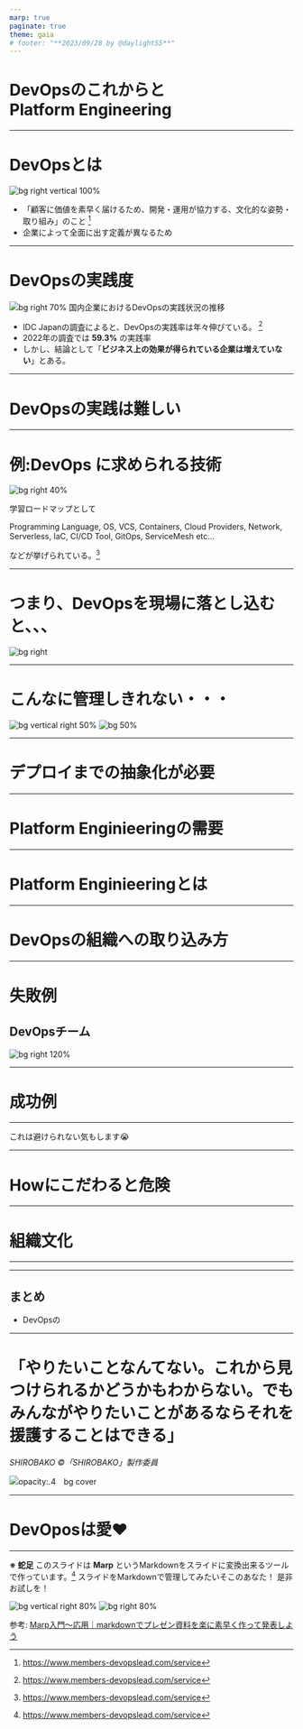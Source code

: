 ```yaml
---
marp: true
paginate: true
theme: gaia
# footer: "**2023/09/28 by @daylight55**"
---
```


<!--
_class: lead
-->
# DevOpsのこれからと<br>Platform Engineering

---

# DevOpsとは
![bg right vertical 100% ](../img/devops/devops.png)


- 「顧客に価値を素早く届けるため、開発・運用が協力する、文化的な姿勢・取り組み」のこと [^1]
- 企業によって全面に出す定義が異なるため

[^1]: https://www.members-devopslead.com/service

---

# DevOpsの実践度

![bg right 70% 国内企業におけるDevOpsの実践状況の推移](image.png)

-  IDC Japanの調査によると、DevOpsの実践率は年々伸びている。 [^1]
- 2022年の調査では **59.3%** の実践率
- しかし、結論として「**ビジネス上の効果が得られている企業は増えていない**」とある。

[^1]: https://www.idc.com/getdoc.jsp?containerId=prJPJ49999523

---

<!--
_class: lead
-->
# DevOpsの**実践**は難しい

---

# 例:DevOps に求められる技術
![bg right 40%](../img/devops/devops_roadmap.png)

学習ロードマップとして

Programming Language, OS, VCS, Containers, Cloud Providers, Network, Serverless, IaC, CI/CD Tool, GitOps, ServiceMesh etc...

などが挙げられている。[^1]

[^1]: https://roadmap.sh/devops

---

# つまり、DevOpsを現場に落とし込むと、、、

![bg right](../img/devops/devops_into_organization.drawio.svg)

---
<!--
_class: lead
-->
# こんなに管理しきれない・・・

![bg vertical right 50% ](../img/devops/sick_noiroze_man.png)
![bg 50% ](../img/devops/sick_noiroze_woman.png)

---

<!--
_class: lead
-->
# デプロイまでの抽象化が必要

---

<!--
_class: lead
-->
# **Platform Enginieering**の需要

---

# Platform Enginieeringとは

---

<!--
_class: lead
-->
# DevOpsの組織への取り込み方

---

# 失敗例

## DevOpsチーム

![bg right 120%](../img/devops/devops_antipattern_1.png)

---

# 成功例



---


<!--
_class: lead
-->
これは避けられない気もします😭

---

# Howにこだわると危険

---

<!--
_class: lead
-->

# 組織文化


---



---

## まとめ

- DevOpsの

---

# 「やりたいことなんてない。これから見つけられるかどうかもわからない。でもみんながやりたいことがあるならそれを援護することはできる」

*SHIROBAKO ©「SHIROBAKO」製作委員*

![opacity:.4　bg cover](../img/devops/shirobako_support.jpg)

---

<!--
_class: lead
-->

# DevOposは愛❤️

---

**※ 蛇足**
このスライドは **Marp** というMarkdownをスライドに変換出来るツールで作っています。[^1]
スライドをMarkdownで管理してみたいそこのあなた！
是非お試しを！

[^1]: https://marp.app/

![bg vertical right 80%](../img/slide_repo.png)
![bg right 80%](../img/slide_actions.png)

参考: [Marp入門〜応用｜markdownでプレゼン資料を楽に素早く作って発表しよう](https://zenn.dev/cota_hu/books/marp-beginner-advanced)